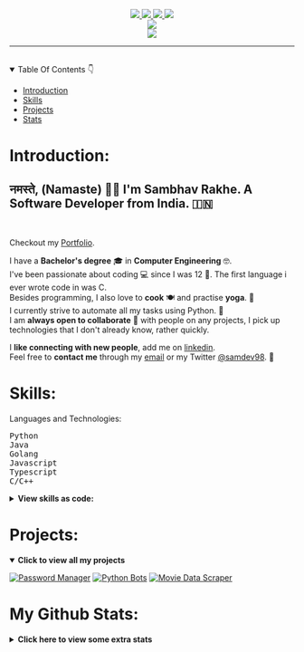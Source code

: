 <p align="center">
<a href="mailto:rakhesambhav@gmail.com" alt="Gmail">
    <img src="https://img.shields.io/badge/Email Me-D14836?style=for-the-badge&logo=gmail&logoColor=white"/>
</a>
<a href="https://www.linkedin.com/in/sambhavrakhe" alt="Linkedin">
    <img src="https://img.shields.io/badge/Sambhav Rakhe-0077B5?style=for-the-badge&logo=linkedin&logoColor=white"/>
</a>
<a href="https://www.twitter.com/samdev98" alt="Twitter">
    <img src="https://img.shields.io/badge/SamDev98-1DA1F2?style=for-the-badge&logo=twitter&logoColor=white"/>
</a>
<a href="https://discord.gg/7sSs4AC3ey" alt="Discord">
    <img src="https://img.shields.io/badge/CODEHUB-7289DA?style=for-the-badge&logo=discord&logoColor=white"/>
</a>
<br>
<a href="https://ko-fi.com/samdev98" alt="Ko-Fi">
    <img src="https://img.shields.io/badge/Support with Ko--fi-F16061?style=for-the-badge&logo=ko-fi&logoColor=white"/>
</a>
<br>
<a href="https://github.com/samdev98" alt="Waka Readme Status">
    <img src="https://github.com/samdev98/samdev98/actions/workflows/waka.yml/badge.svg"/>
</a>
</p>
<hr>
<br>
<details open>
  <summary>Table Of Contents 👇</summary>

* [Introduction](#introduction)
* [Skills](#skills)
* [Projects](#projects)
* [Stats](#my-github-stats)

</details>

# Introduction:

<h2> नमस्ते, (Namaste) 🙏🏻 I'm Sambhav Rakhe. A Software Developer from India. 🇮🇳 </h2> <br>
<p>

Checkout my [Portfolio](https://www.sambhavrakhe.com).

I have a **Bachelor's degree** 🎓 in **Computer Engineering** 🤓. <br>
I've been passionate about coding 💻 since I was 12 👦. The first language i ever wrote code in was C. <br>
Besides programming, I also love to **cook** 🍽 and practise **yoga**. 🧘 <br>
I currently strive to automate all my tasks using Python. 🐍 <br>
I am **always open to collaborate** 👻 with people on any projects, I pick up technologies that I don't already know,
rather quickly. <br>

</p>

I **like connecting with new people**, add me on [linkedin](https://www.linkedin.com/in/sambhavrakhe).
<br>
Feel free to **contact me** through my [email](mailto:rakhesambhav@gmail.com) or my
Twitter [@samdev98](https://twitter.com/samdev98). 🙂

# Skills:

Languages and Technologies:
<pre>
Python
Java
Golang
Javascript
Typescript
C/C++
</pre>

<details>
    <summary><strong>View skills as code:</strong></summary>

```python
from pprint import pprint

samdev98_info: dict = {
    'technologies': {
        'mobile_app': ['android'],
        'front_end': {
            'js': ['vue', 'react'],
            'css': ['materialize', 'vuetify', 'bootstrap']
        },
        'back_end': {
            'js': ['node', 'express'],
            'python': ['flask', 'django']
        },
        'dev_ops': ['docker', 'jenkins', 'nginx'],
        'databases': ['mongodb', 'mysql', 'sqlite', 'postgres'],
        'big_data': ['hadoop', 'spark', 'kafka'],
        'misc': ['firebase', 'selenium', 'prometheus', 'grafana']
    },
    'communities': {
        'tech_staff': "GirlScript",
        'student_volunteer': "RobinHoodArmy",
        'python_dev': "CodeSpeedy"
    },
    'current_focus': "Password manager based on Python"
}
pprint(samdev98_info)
```
</details>

# Projects:

<details open>
  <summary><strong>Click to view all my projects</strong></summary>

[![Password Manager](https://github-readme-stats.vercel.app/api/pin/?username=samdev98&repo=password-manager-py&show_icons=true&theme=radical)](https://github.com/samdev98/password-manager-py)
[![Python Bots](https://github-readme-stats.vercel.app/api/pin/?username=samdev98&repo=py-bots&show_icons=true&theme=radical)](https://github.com/SamDev98/py-bots)
[![Movie Data Scraper](https://github-readme-stats.vercel.app/api/pin/?username=samdev98&repo=movie-data-scraper&show_icons=true&theme=radical)](https://github.com/SamDev98/movie-data-scraper)
</details>

# My Github Stats:

<details>
  <summary><strong>Click here to view some extra stats</strong></summary>

<p align="center">
    <a href="" alt="Github Stats">
        <img src="https://github-readme-stats.vercel.app/api?username=samdev98&count_private=true&show_icons=true&theme=radical"/>
    </a>
</p>

<p align="center">
    <a href="" alt="Github Streaks">
        <img src="https://github-readme-streak-stats.herokuapp.com/?user=samdev98&theme=dark"/>
    </a>
</p>

<!--START_SECTION:waka-->
![Lines of code](https://img.shields.io/badge/From%20Hello%20World%20I%27ve%20Written-884290%20lines%20of%20code-blue)

**I'm a Night 🦉** 

```text
🌞 Morning    15 commits     ██░░░░░░░░░░░░░░░░░░░░░░░   11.11% 
🌆 Daytime    28 commits     █████░░░░░░░░░░░░░░░░░░░░   20.74% 
🌃 Evening    65 commits     ████████████░░░░░░░░░░░░░   48.15% 
🌙 Night      27 commits     █████░░░░░░░░░░░░░░░░░░░░   20.0%

```
📅 **I'm Most Productive on Sunday** 

```text
Monday       9 commits      █░░░░░░░░░░░░░░░░░░░░░░░░   6.67% 
Tuesday      9 commits      █░░░░░░░░░░░░░░░░░░░░░░░░   6.67% 
Wednesday    18 commits     ███░░░░░░░░░░░░░░░░░░░░░░   13.33% 
Thursday     17 commits     ███░░░░░░░░░░░░░░░░░░░░░░   12.59% 
Friday       7 commits      █░░░░░░░░░░░░░░░░░░░░░░░░   5.19% 
Saturday     21 commits     ████░░░░░░░░░░░░░░░░░░░░░   15.56% 
Sunday       54 commits     ██████████░░░░░░░░░░░░░░░   40.0%

```


📊 **This Week I Spent My Time On** 

```text
💬 Programming Languages: 
Python                   29 mins             ████████████░░░░░░░░░░░░░   51.1% 
Markdown                 12 mins             █████░░░░░░░░░░░░░░░░░░░░   21.8% 
HTML                     7 mins              ███░░░░░░░░░░░░░░░░░░░░░░   13.52% 
INI                      7 mins              ███░░░░░░░░░░░░░░░░░░░░░░   13.24% 
Text                     0 secs              ░░░░░░░░░░░░░░░░░░░░░░░░░   0.25%

🔥 Editors: 
PyCharmCore              56 mins             █████████████████████████   100.0%

```


<!--END_SECTION:waka-->
</details>